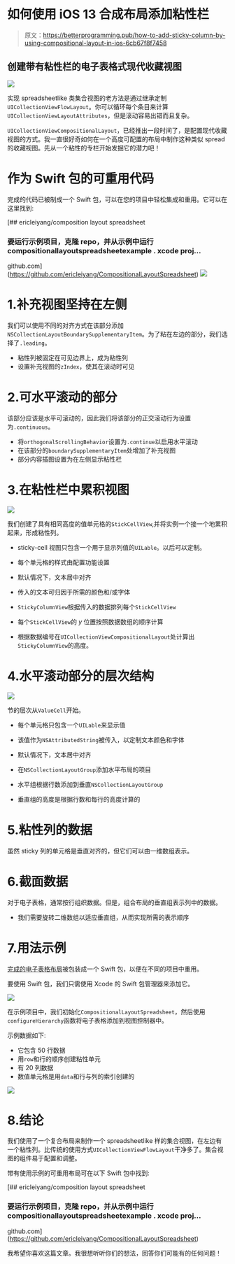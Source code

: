# 如何使用 iOS 13 合成布局添加粘性栏

> 原文：<https://betterprogramming.pub/how-to-add-sticky-column-by-using-compositional-layout-in-ios-6cb67f8f7458>

## 创建带有粘性栏的电子表格式现代收藏视图

![](img/c911bf71c07080ab96ad3a252ae43fcf.png)

实现 spreadsheetlike 类集合视图的老方法是通过继承定制`UICollectionViewFlowLayout`。你可以循环每个条目来计算`UICollectionViewLayoutAttributes`，但是滚动容易出错而且复杂。

`UICollectionViewCompositionalLayout`，已经推出一段时间了，是配置现代收藏视图的方式。我一直很好奇如何在一个高度可配置的布局中制作这种类似 spread 的收藏视图。先从一个粘性的专栏开始发掘它的潜力吧！

# 作为 Swift 包的可重用代码

完成的代码已被制成一个 Swift 包，可以在您的项目中轻松集成和重用。它可以在这里找到:

[](https://github.com/ericleiyang/CompositionalLayoutSpreadsheet) [## ericleiyang/composition layout spreadsheet

### 要运行示例项目，克隆 repo，并从示例中运行 compositionallayoutspreadsheetexample . xcode proj…

github.com](https://github.com/ericleiyang/CompositionalLayoutSpreadsheet) ![](img/96f96cdb6f6d7e87b9ad7a07f8358c59.png)

# 1.补充视图坚持在左侧

我们可以使用不同的对齐方式在该部分添加`NSCollectionLayoutBoundarySupplementaryItem`。为了粘在左边的部分，我们选择了`.leading`。

*   粘性列被固定在可见边界上，成为粘性列
*   设置补充视图的`zIndex`，使其在滚动时可见

# 2.可水平滚动的部分

该部分应该是水平可滚动的，因此我们将该部分的正交滚动行为设置为`.continuous`。

*   将`orthogonalScrollingBehavior`设置为`.continue`以启用水平滚动
*   在该部分的`boundarySupplementaryItem`处增加了补充视图
*   部分内容插图设置为在左侧显示粘性栏

# 3.在粘性栏中累积视图

![](img/d53208b36c68576f99260ab6de0e9f17.png)

我们创建了具有相同高度的值单元格的`StickCellView`,并将实例一个接一个地累积起来，形成粘性列。

*   sticky-cell 视图只包含一个用于显示列值的`UILable`。以后可以定制。
*   每个单元格的样式由配置功能设置
*   默认情况下，文本居中对齐
*   传入的文本可归因于所需的颜色和/或字体

*   `StickyColumnView`根据传入的数据排列每个`StickCellView`
*   每个`StickCellView`的 *y* 位置按照数据数组的顺序计算
*   根据数据编号在`UICollectionViewCompositionalLayout`处计算出`StickyColumnView`的高度。

# 4.水平滚动部分的层次结构

![](img/8e1ae3028e2352f83aa34b798adc0438.png)

节的层次从`ValueCell`开始。

*   每个单元格只包含一个`UILable`来显示值
*   该值作为`NSAttributedString`被传入，以定制文本颜色和字体
*   默认情况下，文本居中对齐

*   在`NSCollectionLayoutGroup`添加水平布局的项目
*   水平组根据行数添加到垂直`NSCollectionLayoutGroup`
*   垂直组的高度是根据行数和每行的高度计算的

# 5.粘性列的数据

虽然 sticky 列的单元格是垂直对齐的，但它们可以由一维数组表示。

# 6.截面数据

对于电子表格，通常按行组织数据。但是，组合布局的垂直组表示列中的数据。

*   我们需要旋转二维数组以适应垂直组，从而实现所需的表示顺序

# 7.用法示例

[完成的电子表格布局](https://github.com/ericleiyang/CompositionalLayoutSpreadsheet)被包装成一个 Swift 包，以便在不同的项目中重用。

要使用 Swift 包，我们只需使用 Xcode 的 Swift 包管理器来添加它。

![](img/f47f80edd7beea749be4cb70e401b3d9.png)

在示例项目中，我们初始化`CompositionalLayoutSpreadsheet`，然后使用`configureHierarchy`函数将电子表格添加到视图控制器中。

示例数据如下:

*   它包含 50 行数据
*   用`row`和行的顺序创建粘性单元
*   有 20 列数据
*   数值单元格是用`data`和行与列的索引创建的

![](img/d9b66dc1190a1e56d0696dd33fb100b0.png)

# 8.结论

我们使用了一个复合布局来制作一个 spreadsheetlike 样的集合视图，在左边有一个粘性列。比传统的使用方式`UICollectionViewFlowLayout`干净多了。集合视图的组件易于配置和调整。

带有使用示例的可重用布局可在以下 Swift 包中找到:

[](https://github.com/ericleiyang/CompositionalLayoutSpreadsheet) [## ericleiyang/composition layout spreadsheet

### 要运行示例项目，克隆 repo，并从示例中运行 compositionallayoutspreadsheetexample . xcode proj…

github.com](https://github.com/ericleiyang/CompositionalLayoutSpreadsheet) 

我希望你喜欢这篇文章。我很想听听你们的想法，回答你们可能有的任何问题！